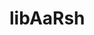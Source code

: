 
<!-- README.md is generated from README.Rmd. Please edit that file -->

# libAaRsh

<!-- badges: start -->
<!-- badges: end -->
